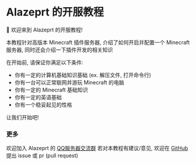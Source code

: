 # Alazeprt 的开服教程

👏 欢迎来到 Alazeprt 的开服教程!

本教程针对高版本 Minecraft 插件服务器, 介绍了如何开启并配置一个 Minecraft 服务器, 同时还会介绍一下插件开发的相关知识

在开始前, 请保证你满足以下条件:
- 你有一定的计算机基础知识基础 (ex. 解压文件, 打开命令行)
- 你有一台可以正常联网并游玩 Minecraft 的电脑
- 你有一定的 Minecraft 基础知识
- 你有一定的英语基础
- 你有一个稳妥起见的性格

让我们开始吧!

### 更多

欢迎加入 Alazeprt 的 [QQ服务器交流群](https://qm.qq.com/q/jGROgRUszC)
若对本教程有建议/意见, 欢迎在 [GitHub](https://github.com/alazeprt/mcserver-wiki) 提出 issue 或 pr (pull request)
